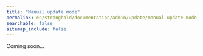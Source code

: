 ```yaml
---
title: "Manual update mode"
permalink: en/stronghold/documentation/admin/update/manual-update-mode.html
searchable: false
sitemap_include: false
---
```


Coming soon...
